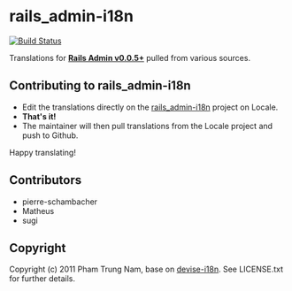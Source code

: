 # rails_admin-i18n

[![Build Status](https://secure.travis-ci.org/puma07/rails_admin-i18n.png)](http://travis-ci.org/puma07/rails_admin-i18n)

Translations for **[Rails Admin v0.0.5+](https://github.com/sferik/rails_admin)** pulled from various sources.

## Contributing to rails_admin-i18n

- Edit the translations directly on the [rails_admin-i18n](http://www.localeapp.com/projects/905) project on Locale.
- **That's it!**
- The maintainer will then pull translations from the Locale project and push to Github.

Happy translating!

## Contributors

- pierre-schambacher
- Matheus 
- sugi

## Copyright

Copyright (c) 2011 Pham Trung Nam, base on [devise-i18n](https://github.com/tigrish/devise-i18n). See LICENSE.txt for
further details.